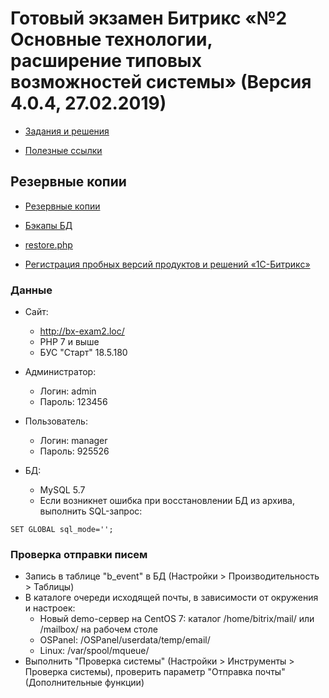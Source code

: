 # Готовый экзамен Битрикс «№2 Основные технологии, расширение типовых возможностей системы» (Версия 4.0.4, 27.02.2019)

* [Задания и решения](./wiki/tasks/tasks.md)

* [Полезные ссылки](./wiki/others/useful.md)

## Резервные копии

* [Резервные копии](https://yadi.sk/d/s93lr3K1t4esPQ)

* [Бэкапы БД](https://github.com/avshatalov48/bx.exam2/tree/master/bitrix/backup)

* [restore.php](http://www.1c-bitrix.ru/download/scripts/restore.php)

* [Регистрация пробных версий продуктов и решений «1С-Битрикс»](https://www.1c-bitrix.ru/bsm_register.php)

### Данные

* Сайт:
    * http://bx-exam2.loc/
    * PHP 7 и выше
    * БУС "Старт" 18.5.180

* Администратор:
    * Логин: admin
    * Пароль: 123456

* Пользователь:
    * Логин: manager
    * Пароль: 925526

* БД:
    * MySQL 5.7
    * Если возникнет ошибка при восстановлении БД из архива, выполнить SQL-запрос:
    
````mysql
SET GLOBAL sql_mode='';
````

### Проверка отправки писем

* Запись в таблице "b_event" в БД (Настройки > Производительность > Таблицы)
* В каталоге очереди исходящей почты, в зависимости от окружения и настроек:
    * Новый demo-сервер на CentOS 7: каталог /home/bitrix/mail/ или /mailbox/ на рабочем столе
    * OSPanel: /OSPanel/userdata/temp/email/
    * Linux: /var/spool/mqueue/
* Выполнить "Проверка системы" (Настройки > Инструменты > Проверка системы), проверить параметр "Отправка почты" (Дополнительные функции)    